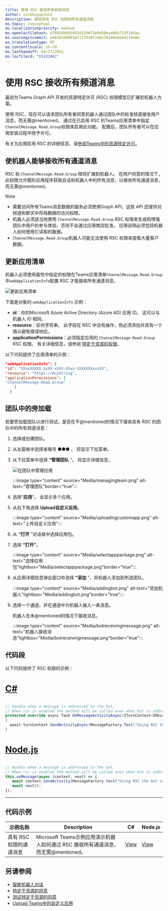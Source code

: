 ```yaml
---
title: 使用 RSC 接收所有频道消息
author: surbhigupta12
description: 接收具有 RSC 权限的所有通道消息
ms.topic: conceptual
ms.localizationpriority: medium
ms.openlocfilehash: a78910b083943e5296f3e0d50eae00a713f194aa
ms.sourcegitcommit: e40383d9081bf117030f7e6270140e6b94214e8b
ms.translationtype: MT
ms.contentlocale: zh-CN
ms.lasthandoff: 04/27/2022
ms.locfileid: "65102062"
---
```

# <a name="receive-all-channel-messages-with-rsc"></a>使用 RSC 接收所有频道消息

最初为Teams Graph API 开发的资源特定许可 (RSC) 权限模型已扩展到机器人方案。

使用 RSC，现在可以请求团队所有者同意机器人通过团队中的标准频道接收用户消息，而无需@mentioned。 通过在已启用 RSC 的Teams应用清单中指定`ChannelMessage.Read.Group`权限来启用此功能。 配置后，团队所有者可以在应用安装过程中授予许可。

有关为应用启用 RSC 的详细信息，请[参阅Teams中的资源特定许可](/microsoftteams/platform/graph-api/rsc/resource-specific-consent#update-your-teams-app-manifest)。

## <a name="enable-bots-to-receive-all-channel-messages"></a>使机器人能够接收所有通道消息

RSC 权 `ChannelMessage.Read.Group` 限将扩展到机器人。 在用户同意的情况下，此权限允许图形应用程序获取会话和机器人中的所有消息，以接收所有通道消息，而无需@mentioned。

> [!NOTE]
>
> * 需要访问所有Teams消息数据的服务必须使用Graph API，这些 API 还提供对频道和聊天中存档数据的访问权限。
> * 机器人必须适当地使用 `ChannelMessage.Read.Group` RSC 权限来生成和增强团队中用户的参与体验，否则不会通过应用商店批准。 应用说明必须包括机器人如何使用它读取的数据。
> * `ChannelMessage.Read.Group`机器人可能无法使用 RSC 权限来提取大量客户数据。

## <a name="update-app-manifest"></a>更新应用清单

机器人必须使用属性中指定的权限在Teams应用清单`ChannelMessage.Read.Group`中`webApplicationInfo`配置 RSC 才能接收所有通道消息。

![更新应用清单](~/bots/how-to/conversations/Media/appmanifest.png)


下面是对象的 `webApplicationInfo` 示例：

* **id**：你的Microsoft Azure Active Directory (Azure AD) 应用 ID。 这可以与机器人 ID 相同。
* **resource**：任何字符串。 此字段在 RSC 中没有操作，但必须添加并具有一个值以避免错误响应。
* **applicationPermissions**：必须指定应用的 `ChannelMessage.Read.Group` RSC 权限。 有关详细信息，请参阅 [特定于资源的权限](/microsoftteams/platform/graph-api/rsc/resource-specific-consent#resource-specific-permissions)。

以下代码提供了应用清单的示例：

```json
"webApplicationInfo": {
"id": "XXxxXXXXX-XxXX-xXXX-XXxx-XXXXXXXxxxXX",
"resource": "https://AnyString",
"applicationPermissions": [
"ChannelMessage.Read.Group"
    ]
  }
```

## <a name="sideload-in-a-team"></a>团队中的旁加载

若要旁加载团队以进行测试，是否在不@mentioned的情况下接收具有 RSC 的团队中的所有频道消息：

1. 选择或创建团队。
1. 从左窗格中选择省略号 &#x25CF;&#x25CF;&#x25CF; 。 将显示下拉菜单。
1. 从下拉菜单中选择 **“管理团队** ”。 将显示详细信息。

   ![在团队中管理应用](~/bots/how-to/conversations/Media/managingteam.png)

      :::image type="content" source="Media/managingteam.png" alt-text="管理团队"border="true":::

1. 选择“**应用**”。 会显示多个应用。
1. 从右下角选择 **Upload自定义应用**。

      :::image type="content" source="Media/uploadingcustomapp.png" alt-text="上传自定义应用":::
  
1. 从 **“打开** ”对话框中选择应用包。
1. 选择 **“打开”**。

      :::image type="content" source="Media/selectapppackage.png" alt-text="选择应用包"lightbox="Media/selectapppackage.png"border="true":::

1. 从应用详细信息弹出窗口中选择 **“添加** ”，将机器人添加到所选团队。

      :::image type="content" source="Media/addingbot.png" alt-text="添加机器人"lightbox="Media/addingbot.png"border="true":::

1. 选择一个通道，并在通道中为机器人输入一条消息。

    机器人在未@mentioned的情况下接收消息。

      :::image type="content" source="Media/botreceivingmessage.png" alt-text="机器人接收消息"lightbox="Media/botreceivingmessage.png"border="true":::

## <a name="code-snippets"></a>代码段

以下代码提供了 RSC 权限的示例：

# <a name="c"></a>[C#](#tab/dotnet)

```csharp

// Handle when a message is addressed to the bot. 
// When rsc is enabled the method will be called even when bot is addressed without being @mentioned
protected override async Task OnMessageActivityAsync(ITurnContext<IMessageActivity> turnContext, CancellationToken cancellationToken)
{
  await turnContext.SendActivityAsync(MessageFactory.Text("Using RSC the bot can recieve messages across channels in team without being @mentioned."));
}
```

# <a name="nodejs"></a>[Node.js](#tab/nodejs)

```javascript

// Handle when a message is addressed to the bot. 
// When rsc is enabled the method will be called even when bot is addressed without being @mentioned
this.onMessage(async (context, next) => {
   await context.sendActivity(MessageFactory.text("Using RSC the bot can recieve messages across channles in team without being @mentioned."))
   await next();
});
```

---

## <a name="code-sample"></a>代码示例

| 示例名称 | Description | C# |Node.js|
|-------------|-------------|------|----|
|具有 RSC 权限的通道消息| Microsoft Teams示例应用演示机器人如何通过 RSC 接收所有通道消息，而无需@mentioned。| [View](https://github.com/OfficeDev/Microsoft-Teams-Samples/tree/main/samples/bot-receive-channel-messages-withRSC/csharp) | [View](https://github.com/OfficeDev/Microsoft-Teams-Samples/tree/main/samples/bot-receive-channel-messages-withRSC/nodejs) |

## <a name="see-also"></a>另请参阅

* [智能机器人对话](/microsoftteams/platform/bots/how-to/conversations/conversation-basics)
* [特定于资源的同意](/microsoftteams/resource-specific-consent)
* [测试特定于资源的同意](/microsoftteams/platform/graph-api/rsc/test-resource-specific-consent)
* [Upload Teams中的自定义应用](~/concepts/deploy-and-publish/apps-upload.md)
